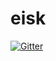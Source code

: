 # eisk

[![Gitter](https://badges.gitter.im/Join%20Chat.svg)](https://gitter.im/joycsc/eisk?utm_source=badge&utm_medium=badge&utm_campaign=pr-badge&utm_content=badge)